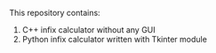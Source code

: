 This repository contains:

1) C++ infix calculator without any GUI
2) Python infix calculator written with Tkinter module
